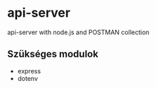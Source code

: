 # api-server

api-server with node.js and POSTMAN collection

## Szükséges modulok

- express
- dotenv
